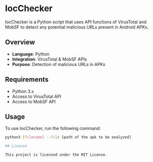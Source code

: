 # IocChecker

IocChecker is a Python script that uses API functions of VirusTotal and MobSF to detect any potential malicious URLs present in Android APKs.

## Overview

- **Language**: Python
- **Integration**: VirusTotal & MobSF APIs
- **Purpose**: Detection of malicious URLs in APKs

## Requirements

- Python 3.x
- Access to VirusTotal API
- Access to MobSF API

## Usage

To use IocChecker, run the following command:

```bash
python3 [filename] --file [path of the apk to be analyzed]

## License

This project is licensed under the MIT License.
